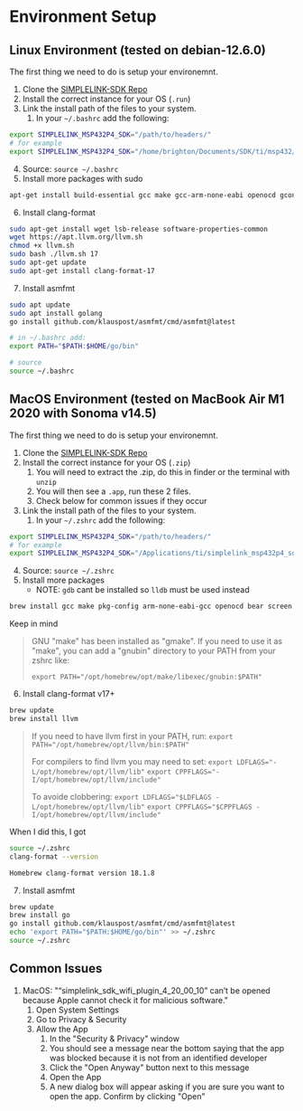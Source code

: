 # Environment Setup

## Linux Environment (tested on debian-12.6.0)

The first thing we need to do is setup your environemnt.

1. Clone the [SIMPLELINK-SDK Repo](https://github.com/Topographic-Robot/SIMPLELINK-SDK)
2. Install the correct instance for your OS (`.run`)
3. Link the install path of the files to your system.
   1. In your `~/.bashrc` add the following:

```sh
export SIMPLELINK_MSP432P4_SDK="/path/to/headers/"
# for example
export SIMPLELINK_MSP432P4_SDK="/home/brighton/Documents/SDK/ti/msp432/simplelink_msp432p4_sdk_3_40_01_02/"
```

4. Source: `source ~/.bashrc`
5. Install more packages with sudo

```sh
apt-get install build-essential gcc make gcc-arm-none-eabi openocd gconf2 bear screen qemu-system-arm gdb-multiarch
```

6. Install clang-format

```sh
sudo apt-get install wget lsb-release software-properties-common
wget https://apt.llvm.org/llvm.sh
chmod +x llvm.sh
sudo bash ./llvm.sh 17
sudo apt-get update
sudo apt-get install clang-format-17
```

7. Install asmfmt

```sh
sudo apt update
sudo apt install golang
go install github.com/klauspost/asmfmt/cmd/asmfmt@latest

# in ~/.bashrc add:
export PATH="$PATH:$HOME/go/bin"

# source
source ~/.bashrc
```

## MacOS Environment (tested on MacBook Air M1 2020 with Sonoma v14.5)

The first thing we need to do is setup your environemnt.

1. Clone the [SIMPLELINK-SDK Repo](https://github.com/Topographic-Robot/SIMPLELINK-SDK)
2. Install the correct instance for your OS (`.zip`)
    1. You will need to extract the .zip, do this in finder or the terminal with `unzip`
    2. You will then see a `.app`, run these 2 files.
    3. Check below for common issues if they occur
3. Link the install path of the files to your system.
   1. In your `~/.zshrc` add the following:

```sh
export SIMPLELINK_MSP432P4_SDK="/path/to/headers/"
# for example
export SIMPLELINK_MSP432P4_SDK="/Applications/ti/simplelink_msp432p4_sdk_3_40_01_02"
```

4. Source: `source ~/.zshrc`
5. Install more packages
    - NOTE: `gdb` cant be installed so `lldb` must be used instead
```sh
brew install gcc make pkg-config arm-none-eabi-gcc openocd bear screen qemu
```

Keep in mind
> GNU "make" has been installed as "gmake".
> If you need to use it as "make", you can add a "gnubin" directory
> to your PATH from your zshrc like:
> 
>   ``export PATH="/opt/homebrew/opt/make/libexec/gnubin:$PATH"``

6. Install clang-format v17+

```sh
brew update
brew install llvm
```

> If you need to have llvm first in your PATH, run:
>   ``export PATH="/opt/homebrew/opt/llvm/bin:$PATH"``
> 
> For compilers to find llvm you may need to set:
>   ``export LDFLAGS="-L/opt/homebrew/opt/llvm/lib"``
>   ``export CPPFLAGS="-I/opt/homebrew/opt/llvm/include"``
>
> To avoide clobbering:
>   ``export LDFLAGS="$LDFLAGS -L/opt/homebrew/opt/llvm/lib"``
>   ``export CPPFLAGS="$CPPFLAGS -I/opt/homebrew/opt/llvm/include"``

When I did this, I got 
```sh
source ~/.zshrc 
clang-format --version

Homebrew clang-format version 18.1.8
```

7. Install asmfmt

```sh
brew update
brew install go
go install github.com/klauspost/asmfmt/cmd/asmfmt@latest
echo 'export PATH="$PATH:$HOME/go/bin"' >> ~/.zshrc
source ~/.zshrc
```

## Common Issues
1. MacOS: "“simplelink_sdk_wifi_plugin_4_20_00_10” can’t be opened because Apple cannot check it for malicious software."
    1. Open System Settings
    2. Go to Privacy & Security
    3. Allow the App
        1. In the "Security & Privacy" window
        2. You should see a message near the bottom saying that the app was blocked because it is not from an identified developer
        3. Click the "Open Anyway" button next to this message
        4. Open the App
        5. A new dialog box will appear asking if you are sure you want to open the app. Confirm by clicking "Open"
